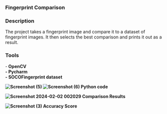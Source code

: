 ### Fingerprint Comparison

### Description
The project takes a fingerprint image and compare it to a dataset of fingerprint images. It then selects the best comparison and prints it out as a result.

### Tools
-<b> OpenCV <b><br>
-<b> Pycharm <b><br>
-<b> SOCOFingerprint dataset <b><br>

![Screenshot (5)](https://github.com/ewill5/Fingerprint-comparison/assets/119075299/bc3227e2-2ca4-4fc4-901a-49607fc8384e)
![Screenshot (6)](https://github.com/ewill5/Fingerprint-comparison/assets/119075299/f8a7c747-0676-4caf-a1d2-c065f4d3f362)
Python code

![Screenshot 2024-02-02 002029](https://github.com/ewill5/Fingerprint-comparison/assets/119075299/9e532f4b-af69-4d18-b766-ee656d250ed6)
Comparison Results

![Screenshot (3)](https://github.com/ewill5/Fingerprint-comparison/assets/119075299/f7737c18-c436-4db6-8af8-831c8c9de025)
Accuracy Score
